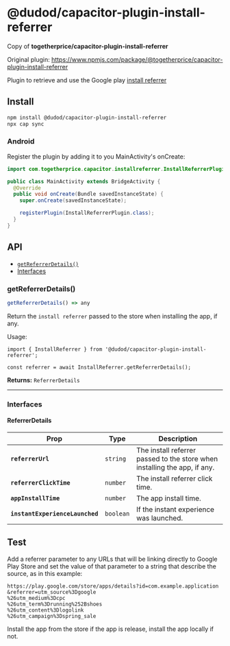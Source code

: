 # @dudod/capacitor-plugin-install-referrer

Copy of **togetherprice/capacitor-plugin-install-referrer**

Original plugin: https://www.npmjs.com/package/@togetherprice/capacitor-plugin-install-referrer

Plugin to retrieve and use the Google play
[install referrer](https://developer.android.com/google/play/installreferrer)

## Install

```bash
npm install @dudod/capacitor-plugin-install-referrer
npx cap sync
```

### Android

Register the plugin by adding it to you MainActivity's onCreate:

```java
import com.togetherprice.capacitor.installreferrer.InstallReferrerPlugin;

public class MainActivity extends BridgeActivity {
  @Override
  public void onCreate(Bundle savedInstanceState) {
    super.onCreate(savedInstanceState);

    registerPlugin(InstallReferrerPlugin.class);
  }
}
```

## API

<docgen-index>

- [`getReferrerDetails()`](#getreferrerdetails)
- [Interfaces](#interfaces)

</docgen-index>

<docgen-api>
<!--Update the source file JSDoc comments and rerun docgen to update the docs below-->

### getReferrerDetails()

```typescript
getReferrerDetails() => any
```

Return the `install referrer` passed to the store when installing the app, if any.

Usage:

```
import { InstallReferrer } from '@dudod/capacitor-plugin-install-referrer';

const referrer = await InstallReferrer.getReferrerDetails();

```

**Returns:** <code>ReferrerDetails</code>

---

### Interfaces

#### ReferrerDetails

| Prop                            | Type                 | Description                                                               |
| ------------------------------- | -------------------- | ------------------------------------------------------------------------- |
| **`referrerUrl`**               | <code>string</code>  | The install referrer passed to the store when installing the app, if any. |
| **`referrerClickTime`**         | <code>number</code>  | The install referrer click time.                                          |
| **`appInstallTime`**            | <code>number</code>  | The app install time.                                                     |
| **`instantExperienceLaunched`** | <code>boolean</code> | If the instant experience was launched.                                   |

</docgen-api>

## Test

Add a referrer parameter to any URLs that will be linking directly to Google Play Store and set the value of that parameter to a string that describe the source, as in this example:

```text
https://play.google.com/store/apps/details?id=com.example.application
&referrer=utm_source%3Dgoogle
%26utm_medium%3Dcpc
%26utm_term%3Drunning%252Bshoes
%26utm_content%3Dlogolink
%26utm_campaign%3Dspring_sale
```

Install the app from the store if the app is release, install the app locally if not.
